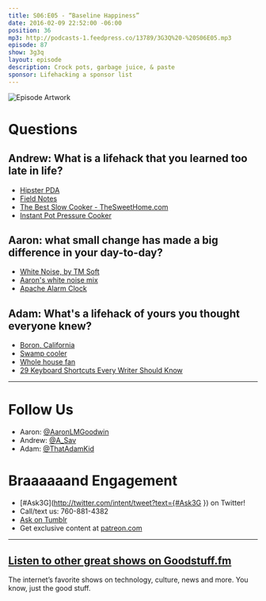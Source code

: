 ```yaml
---
title: S06:E05 - “Baseline Happiness”
date: 2016-02-09 22:52:00 -06:00
position: 36
mp3: http://podcasts-1.feedpress.co/13789/3G3Q%20-%20S06E05.mp3
episode: 87
show: 3g3q
layout: episode
description: Crock pots, garbage juice, & paste
sponsor: Lifehacking a sponsor list
---
```


![Episode Artwork][1]

# Questions

## Andrew: What is a lifehack that you learned too late in life?

* [Hipster PDA][2]
* [Field Notes][3]
* [The Best Slow Cooker - TheSweetHome.com][4]
* [Instant Pot Pressure Cooker][5]

## Aaron: what small change has made a big difference in your day-to-day?

* [White Noise, by TM Soft][6]
* [Aaron's white noise mix][7]
* [Apache Alarm Clock][8]

## Adam: What's a lifehack of yours you thought everyone knew?

* [Boron, California][9]
* [Swamp cooler][10]
* [Whole house fan][11]
* [29 Keyboard Shortcuts Every Writer Should Know][12]

***

# Follow Us
* Aaron: [@AaronLMGoodwin](http://twitter.com/aaronlmgoodwin)
* Andrew: [@A_Sav](http://twitter.com/a_sav)
* Adam: [@ThatAdamKid](http://twitter.com/thatadamkid)

# Braaaaaand Engagement
* [#Ask3G](http://twitter.com/intent/tweet?text={#Ask3G }) on Twitter!
* Call/text us: 760-881-4382
* [Ask on Tumblr](http://3g3q.co/ask)
* Get exclusive content at [patreon.com](http://www.patreon.com/3g3q)

***

## [Listen to other great shows on Goodstuff.fm](http://goodstuff.fm/)
The internet’s favorite shows on technology, culture, news and more. You know, just the good stuff.

[1]: http://l.gdwn.co/1emSR.jpg
[2]: http://www.43folders.com/2004/09/03/introducing-the-hipster-pda
[3]: http://fieldnotesbrand.com/
[4]: http://thesweethome.com/reviews/best-slow-cooker/
[5]: http://amzn.com/B00FLYWNYQ
[6]: http://www.tmsoft.com/white-noise/
[7]: http://l.gdwn.co/17nlh
[8]: http://www.urbandictionary.com/define.php?term=Apache+alarm+clock
[9]: https://en.wikipedia.org/wiki/Boron,_California
[10]: https://en.wikipedia.org/wiki/Evaporative_cooler
[11]: http://energy.gov/energysaver/cooling-whole-house-fan
[12]: https://www.renegadeword.com/how-to-write/29-keyboard-shortcuts-every-writer-should-know/
[13]: http://twitter.com/aaronlmgoodwin
[14]: http://twitter.com/a_sav
[15]: http://twitter.com/thatadamkid
[16]: http://3g3q.co/ask
[17]: http://www.patreon.com/3g3q
[18]: http://goodstuff.fm/3g3q/
